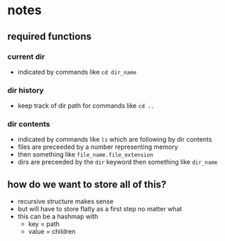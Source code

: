 # notes

## required functions
### current dir
- indicated by commands like `cd dir_name`

### dir history
- keep track of dir path for commands like `cd ..`

### dir contents
- indicated by commands like `ls` which are following by dir contents
- files are preceeded by a number representing memory
- then something like `file_name.file_extension`
- dirs are preceeded by the `dir` keyword then something like `dir_name`

## how do we want to store all of this?
- recursive structure makes sense
- but will have to store flatly as a first step no matter what
- this can be a hashmap with
    - key = path
    - value = children

